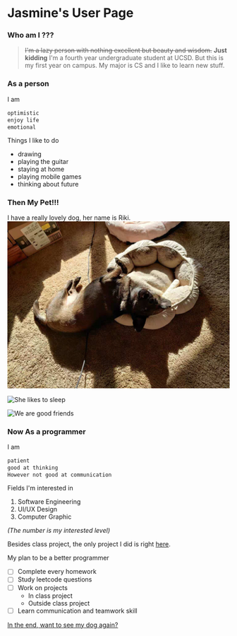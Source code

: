 
 # Jasmine's User Page 
 
### Who am I ???
> ~~I'm a lazy person with nothing excellent but beauty and wisdom.~~
**Just kidding**
I'm a fourth year undergraduate student at UCSD. But this is my first year on campus. My major is CS and I like to learn new stuff.
 
### As a person
I am 
```
optimistic
enjoy life
emotional
```
 
Things I like to do
- drawing
- playing the guitar
- staying at home
- playing mobile games
- thinking about future
  

### Then My Pet!!!
I have a really lovely dog, her name is Riki.
![Here is she](dog.jpg)
 
![She likes to sleep](dog_sleep.jpg)
 
![We are good friends](dog_with_me.jpg)
 
### **Now** As a programmer
I am 
```
patient
good at thinking
However not good at communication
```
 
Fields I'm interested in
1. Software Engineering
2. UI/UX Design
3. Computer Graphic

*(The number is my interested level)*
 
Besides class project, the only project I did is right [here](https://github.com/JingxianW/WeatherAppProject).
 
My plan to be a better programmer
- [ ] Complete every homework
- [ ] Study leetcode questions
- [ ] Work on projects
  - In class project
  - Outside class project
- [ ] Learn communication and teamwork skill

[In the end, want to see my dog again?](#then-my-pet)
 
 

